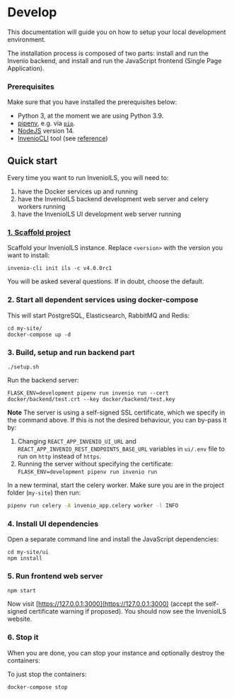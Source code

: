 # Develop

This documentation will guide you on how to setup your local development environment.

The installation process is composed of two parts: install and run the Invenio backend, and install and run the JavaScript frontend (Single Page Application).

### Prerequisites

Make sure that you have installed the prerequisites below:

- Python 3, at the moment we are using Python 3.9.
- [pipenv](https://pypi.org/project/pipenv/), e.g. via [`pip`](https://pip.pypa.io/en/stable/).
- [NodeJS](https://nodejs.org/en/download/) version 14.
- [InvenioCLI](https://pypi.org/project/invenio-cli/) tool (see [reference](../reference/cli.md))

## Quick start

Every time you want to run InvenioILS, you will need to:

1. have the Docker services up and running
2. have the InvenioILS backend development web server and celery workers running
3. have the InvenioILS UI development web server running


### [1. Scaffold project](../reference/scaffold.md)

Scaffold your InvenioILS instance. Replace `<version>` with the version you want to install:

```
invenio-cli init ils -c v4.0.0rc1
```

You will be asked several questions. If in doubt, choose the default.

### 2. Start all dependent services using docker-compose
This will start PostgreSQL, Elasticsearch, RabbitMQ and Redis:

```console
cd my-site/
docker-compose up -d
```

### 3. Build, setup and run backend part
```console
./setup.sh
```

Run the backend server:

```console
FLASK_ENV=development pipenv run invenio run --cert docker/backend/test.crt --key docker/backend/test.key
```
**Note** The server is using a self-signed SSL certificate, which we specify in the command above.
If this is not the desired behaviour, you can by-pass it by:

  1. Changing `REACT_APP_INVENIO_UI_URL` and `REACT_APP_INVENIO_REST_ENDPOINTS_BASE_URL` variables in `ui/.env` file to run on `http` instead of `https`.
  2. Running the server without specifying the certificate: `FLASK_ENV=development pipenv run invenio run`


In a new terminal, start the celery worker. Make sure you are in the project folder (`my-site`) then run:

```bash
pipenv run celery -A invenio_app.celery worker -l INFO
```

### 4. Install UI dependencies
Open a separate command line and install the JavaScript dependencies:

```console
cd my-site/ui
npm install
```

### 5. Run frontend web server
```console
npm start
```

Now visit [https://127.0.0.1:3000](https://127.0.0.1:3000) (accept the self-signed certificate warning if proposed). You should now see the InvenioILS website.

### 6. Stop it
When you are done, you can stop your instance and optionally destroy the containers:

To just stop the containers:
```bash
docker-compose stop
```
